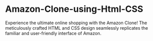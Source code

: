 # Amazon-Clone-using-Html-CSS
Experience the ultimate online shopping with the Amazon Clone! The meticulously crafted HTML and CSS design seamlessly replicates the familiar and user-friendly interface of Amazon. 
